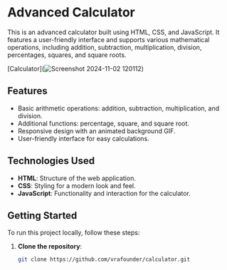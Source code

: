 # Advanced Calculator

This is an advanced calculator built using HTML, CSS, and JavaScript. It features a user-friendly interface and supports various mathematical operations, including addition, subtraction, multiplication, division, percentages, squares, and square roots.

[Calculator](![Screenshot 2024-11-02 120112](https://github.com/user-attachments/assets/08798fab-393b-4cb3-a825-e475c24531ad))<!-- Optional: Add a screenshot of your calculator -->

## Features

- Basic arithmetic operations: addition, subtraction, multiplication, and division.
- Additional functions: percentage, square, and square root.
- Responsive design with an animated background GIF.
- User-friendly interface for easy calculations.

## Technologies Used

- **HTML**: Structure of the web application.
- **CSS**: Styling for a modern look and feel.
- **JavaScript**: Functionality and interaction for the calculator.

## Getting Started

To run this project locally, follow these steps:

1. **Clone the repository**:
   ```bash
   git clone https://github.com/vrafounder/calculator.git
